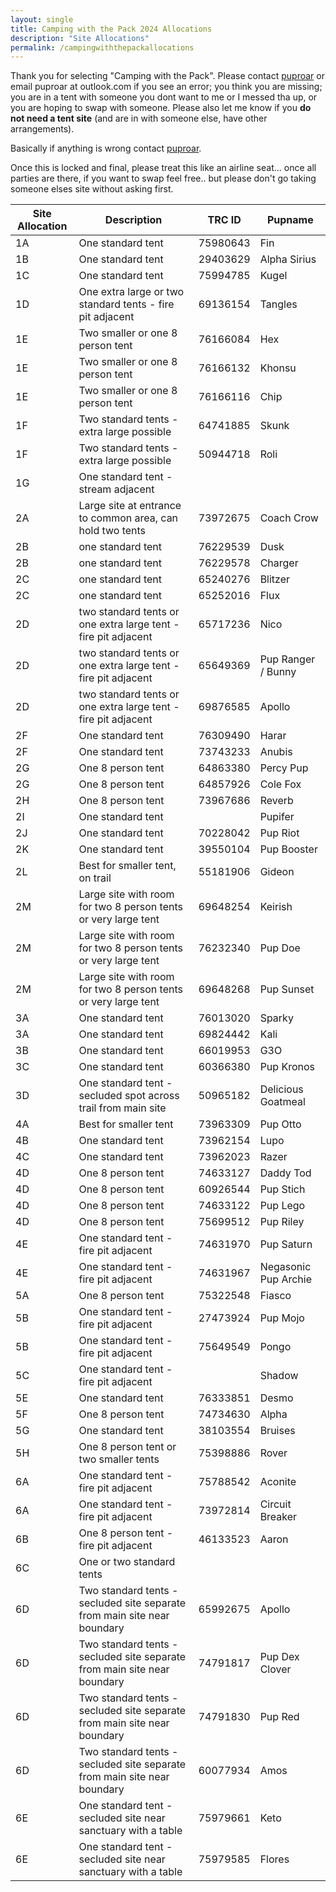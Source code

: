```yaml
---
layout: single
title: Camping with the Pack 2024 Allocations
description: "Site Allocations"
permalink: /campingwiththepackallocations
---
```

Thank you for selecting "Camping with the Pack". Please contact [puproar](https://t.me/puproar) or email puproar at outlook.com if you see an error; you think you are missing; you are in a tent with someone you dont want to me or I messed tha up, or you are hoping to swap with someone. Please also let me know if you **do not need a tent site** (and are in with someone else, have other arrangements).

Basically if anything is wrong contact [puproar](https://t.me/puproar).

Once this is locked and final, please treat this like an airline seat... once all parties are there, if you want to swap feel free.. but please don't go taking someone elses site without asking first.


Site Allocation | Description | TRC ID | Pupname
---|---|---|---
1A|One standard tent|75980643|Fin
1B|One standard tent|29403629|Alpha Sirius
1C|One standard tent|75994785|Kugel
1D|One extra large or two standard tents - fire pit adjacent|69136154|Tangles
1E|Two smaller or one 8 person tent|76166084|Hex
1E|Two smaller or one 8 person tent|76166132|Khonsu
1E|Two smaller or one 8 person tent|76166116|Chip
1F|Two standard tents - extra large possible|64741885|Skunk
1F|Two standard tents - extra large possible|50944718|Roli
1G|One standard tent - stream adjacent||
2A|Large site at entrance to common area, can hold two tents|73972675|Coach Crow
2B|one standard tent|76229539|Dusk
2B|one standard tent|76229578|Charger
2C|one standard tent|65240276|Blitzer
2C|one standard tent|65252016|Flux
2D|two standard tents or one extra large tent - fire pit adjacent|65717236|Nico
2D|two standard tents or one extra large tent - fire pit adjacent|65649369|Pup Ranger / Bunny
2D|two standard tents or one extra large tent - fire pit adjacent|69876585|Apollo
2F|One standard tent|76309490|Harar
2F|One standard tent|73743233|Anubis
2G|One 8 person tent|64863380|Percy Pup
2G|One 8 person tent|64857926|Cole Fox
2H|One 8 person tent|73967686|Reverb
2I|One standard tent||Pupifer
2J|One standard tent|70228042|Pup Riot
2K|One standard tent|39550104|Pup Booster
2L|Best for smaller tent, on trail|55181906|Gideon
2M|Large site with room for two 8 person tents or very large tent|69648254|Keirish
2M|Large site with room for two 8 person tents or very large tent|76232340|Pup Doe
2M|Large site with room for two 8 person tents or very large tent|69648268|Pup Sunset
3A|One standard tent|76013020|Sparky
3A|One standard tent|69824442|Kali
3B|One standard tent|66019953|G3O
3C|One standard tent|60366380|Pup Kronos
3D|One standard tent - secluded spot across trail from main site|50965182|Delicious Goatmeal
4A|Best for smaller tent|73963309|Pup Otto
4B|One standard tent|73962154|Lupo
4C|One standard tent|73962023|Razer
4D|One 8 person tent|74633127|Daddy Tod
4D|One 8 person tent|60926544|Pup Stich
4D|One 8 person tent|74633122|Pup Lego
4D|One 8 person tent|75699512|Pup Riley
4E|One standard tent - fire pit adjacent|74631970|Pup Saturn
4E|One standard tent - fire pit adjacent|74631967|Negasonic Pup Archie
5A|One 8 person tent|75322548|Fiasco
5B|One standard tent - fire pit adjacent|27473924|Pup Mojo
5B|One standard tent - fire pit adjacent|75649549|Pongo
5C|One standard tent - fire pit adjacent||Shadow
5E|One standard tent|76333851|Desmo
5F|One 8 person tent|74734630|Alpha
5G|One standard tent|38103554|Bruises
5H|One 8 person tent or two smaller tents|75398886|Rover
6A|One standard tent - fire pit adjacent|75788542|Aconite
6A|One standard tent - fire pit adjacent|73972814|Circuit Breaker
6B|One 8 person tent - fire pit adjacent|46133523|Aaron
6C|One or two standard tents||
6D|Two standard tents - secluded site separate from main site near boundary|65992675|Apollo
6D|Two standard tents - secluded site separate from main site near boundary|74791817|Pup Dex Clover
6D|Two standard tents - secluded site separate from main site near boundary|74791830|Pup Red
6D|Two standard tents - secluded site separate from main site near boundary|60077934|Amos
6E|One standard tent - secluded site near sanctuary with a table|75979661|Keto
6E|One standard tent - secluded site near sanctuary with a table|75979585|Flores